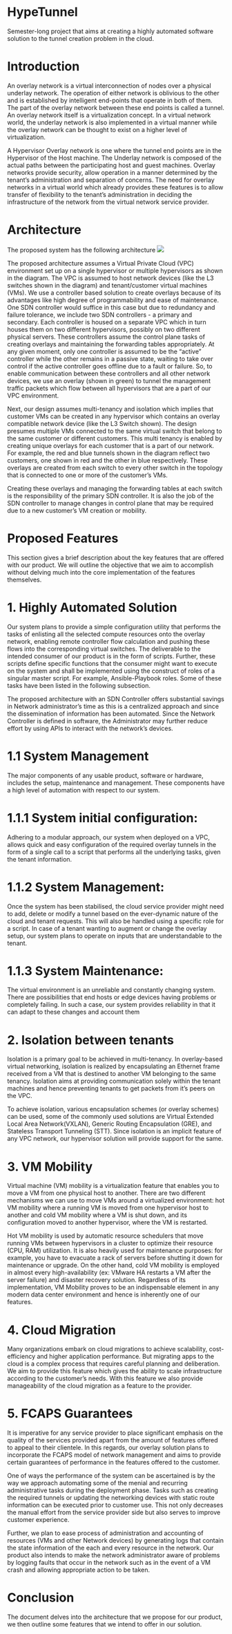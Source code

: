 # HypeTunnel
Semester-long project that aims at creating a highly automated software solution to the tunnel creation problem in the cloud.

# Introduction
An overlay network is a virtual interconnection of nodes over a physical underlay network. The operation of either network is oblivious to the other and is established by intelligent end-points that operate in both of them. The part of the overlay network between these end points is called a tunnel. An overlay network itself is a virtualization concept. In a virtual network world, the underlay network is also implemented in a virtual manner while the overlay network can be thought to exist on a higher level of virtualization.

A Hypervisor Overlay network is one where the tunnel end points are in the Hypervisor of the Host machine. The Underlay network is composed of the actual paths between the participating host and guest machines. Overlay networks provide security, allow operation in a manner determined by the tenant’s administration and separation of concerns. The need for overlay networks in a virtual world which already provides these features is to allow transfer of flexibility to the tenant’s administration in deciding the infrastructure of the network from the virtual network service provider.

# Architecture
The proposed system has the following architecture
![](https://github.com/kmedidi/HypeTunnel/blob/master/images/FinalArch.png)

The proposed architecture assumes a Virtual Private Cloud (VPC) environment set up on a single hypervisor or multiple hypervisors as shown in the diagram. The VPC is assumed to host network devices (like the L3 switches shown in the diagram) and tenant/customer virtual machines (VMs). We use a controller based solution to create overlays because of its advantages like high degree of programmability and ease of maintenance. One SDN controller would suffice in this case but due to redundancy and failure tolerance, we include two SDN controllers - a primary and secondary. Each controller is housed on a separate VPC which in turn houses them on two different hypervisors, possibly on two different physical servers. These controllers assume the control plane tasks of creating overlays and maintaining the forwarding tables appropriately. At any given moment, only one controller is assumed to be the “active” controller while the other remains in a passive state, waiting to take over control if the active controller goes offline due to a fault or failure. So, to enable communication between these controllers and all other network devices, we use an overlay (shown in green) to tunnel the management traffic packets which flow between all hypervisors that are a part of our VPC environment.

Next, our design assumes multi-tenancy and isolation which implies that customer VMs can be created in any hypervisor which contains an overlay compatible network device (like the L3 Switch shown). The design presumes multiple VMs connected to the same virtual switch that belong to the same customer or different customers. This multi tenancy is enabled by creating unique overlays for each customer that is a part of our network. For example, the red and blue tunnels shown in the diagram reflect two customers, one shown in red and the other in blue respectively. These overlays are created from each switch to every other switch in the topology that is connected to one or more of the customer’s VMs. 

Creating these overlays and managing the forwarding tables at each switch is the responsibility of the primary SDN controller. It is also the job of the SDN controller to manage changes in control plane that may be required due to a new customer’s VM creation or mobility.

# Proposed Features
This section gives a brief description about the key features that are offered with our product. We will outline the objective that we aim to accomplish without delving much into the core implementation of the features themselves.

# 1. Highly Automated Solution
Our system plans to provide a simple configuration utility that performs the tasks of enlisting all the selected compute resources onto the overlay network, enabling remote controller flow calculation and pushing these flows into the corresponding virtual switches. The deliverable to the intended consumer of our product is in the form of scripts. Further, these scripts define specific functions that the consumer might want to execute on the system and shall be implemented using the construct of roles of a singular master script. For example, Ansible-Playbook roles.  Some of these tasks have been listed in the following subsection.

The proposed architecture with an SDN Controller offers substantial savings in Network administrator’s time as this is a centralized approach and since the dissemination of information has been automated. Since the Network Controller is defined in software, the Administrator may further reduce effort by using APIs to interact with the network’s devices.

# 1.1 System Management
The major components of any usable product, software or hardware, includes the setup, maintenance and management. These components have a high level of automation with respect to our system.

# 1.1.1 System initial configuration: 
Adhering to a modular approach, our system when deployed on a VPC, allows quick and easy configuration of the required overlay tunnels in the form of a single call to a script that performs all the underlying tasks, given the tenant information.

# 1.1.2 System Management: 
Once the system has been stabilised, the cloud service provider might need to add, delete or modify a tunnel based on the ever-dynamic nature of the cloud and tenant requests. This will also be handled using a specific role for a script. In case of a tenant wanting to augment or change the overlay setup, our system plans to operate on inputs that are understandable to the tenant.

# 1.1.3 System Maintenance: 
The virtual environment is an unreliable and constantly changing system. There are possibilities that end hosts or edge devices having problems or completely failing. In such a case, our system provides reliability in that it can adapt to these changes and account them

# 2. Isolation between tenants
Isolation is a primary goal to be achieved in multi-tenancy. In overlay-based virtual networking, isolation is realized by encapsulating an Ethernet frame received from a VM that is destined to another VM belonging to the same tenancy. Isolation aims at providing communication solely within the tenant machines and hence preventing tenants to get packets from it’s peers on the VPC.

To achieve isolation, various encapsulation schemes (or overlay schemes) can be used, some of the commonly used solutions are Virtual Extended Local Area Network(VXLAN), Generic Routing Encapsulation (GRE), and Stateless Transport Tunneling (STT). Since isolation is an implicit feature of any VPC network, our hypervisor solution will provide support for the same.

# 3. VM Mobility
Virtual machine (VM) mobility is a virtualization feature that enables you to move a VM from one physical host to another. There are two different mechanisms we can use to move VMs around a virtualized environment: hot VM mobility where a running VM is moved from one hypervisor host to another and cold VM mobility where a VM is shut down, and its configuration moved to another hypervisor, where the VM is restarted. 

Hot VM mobility is used by automatic resource schedulers that move running VMs between hypervisors in a cluster to optimize their resource (CPU, RAM) utilization. It is also heavily used for maintenance purposes: for example, you have to evacuate a rack of servers before shutting it down for maintenance or upgrade. On the other hand, cold VM mobility is employed in almost every high-availability (ex: VMware HA restarts a VM after the server failure) and disaster recovery solution. Regardless of its implementation, VM Mobility proves to be an indispensable element in any modern data center environment and hence is inherently one of our features.

# 4. Cloud Migration
Many organizations embark on cloud migrations to achieve scalability, cost-efficiency and higher application performance. But migrating apps to the cloud is a complex process that requires careful planning and deliberation. We aim to provide this feature which gives the ability to scale infrastructure according to the customer’s needs. With this feature we also  provide manageability of the cloud migration as a feature to the provider.

# 5. FCAPS Guarantees
It is imperative for any service provider to place significant emphasis on the quality of the services provided apart from the amount of features offered to appeal to their clientele. In this regards, our overlay solution plans to incorporate the FCAPS model of network management and aims to provide certain guarantees of performance in the features offered to the customer.

One of ways the performance of the system can be ascertained is by the way we approach automating some of the menial and recurring administrative tasks during the deployment phase. Tasks such as creating the required tunnels or updating the networking devices with static route information can be executed prior to customer use. This not only decreases the manual effort from the service provider side but also serves to improve customer experience.

Further, we plan to ease process of administration and accounting of resources (VMs and other Network devices) by generating logs that contain the state information of the each and every resource in the network. Our product also intends to make the network administrator aware of problems by logging faults that occur in the network such as in the event of a VM crash and allowing appropriate action to be taken.

# Conclusion
The document delves into the architecture that we propose for our product, we then outline some features that we intend to offer in our solution. 
